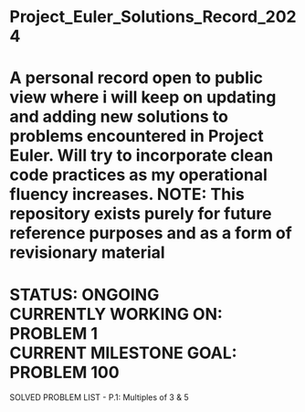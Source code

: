 # Project_Euler_Solutions_Record_2024
A personal record open to public view where i will keep on updating and adding new solutions to problems encountered in Project Euler. Will try to incorporate clean code practices as my operational fluency increases. **NOTE: This repository exists purely for future reference purposes and as a form of revisionary material**
===============================================================================================================================================================
STATUS: ONGOING\
CURRENTLY WORKING ON: PROBLEM 1\
CURRENT MILESTONE GOAL: PROBLEM 100 
===============================================================================================================================================================
SOLVED PROBLEM LIST -
P.1: Multiples of 3 & 5
